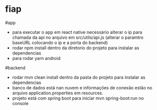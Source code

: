 # fiap

#app
- para executar o app em react native necessário alterar o ip para chamada da api no arquivo em src/utils/api.js (alterar o paramtro baseURL colocando o ip e a porta do backend)
- rodar npm install dentro da diretorio do projeto para instalar as dependencias
- para rodar yarn android

#backend
- rodar mvn clean install dentro da pasta do projeto para instalar as dependencias
- banco de dados está nan nuvem e informações de conexão estão no arquivo application.properties em resources.
- projeto está com spring boot para iniciar mvn spring-boot:run no console
